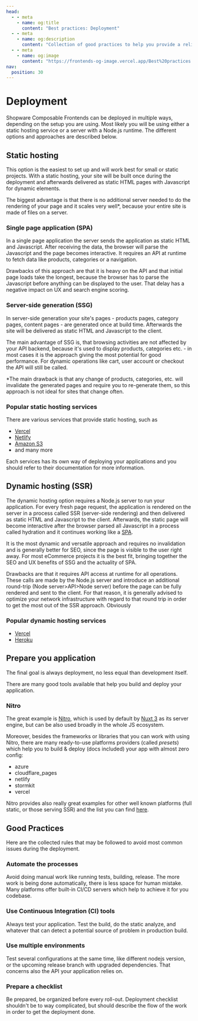 ```yaml
---
head:
  - - meta
    - name: og:title
      content: "Best practices: Deployment"
  - - meta
    - name: og:description
      content: "Collection of good practices to help you provide a reliable application."
  - - meta
    - name: og:image
      content: "https://frontends-og-image.vercel.app/Best%20practices:%20**Deployment**.png?fontSize=110px"
nav:
  position: 30
---
```


# Deployment

Shopware Composable Frontends can be deployed in multiple ways, depending on the setup you are using. Most likely you will be using either a static hosting service or a server with a Node.js runtime. The different options and approaches are described below.

## Static hosting

This option is the easiest to set up and will work best for small or static projects. With a static hosting, your site will be built once during the deployment and afterwards delivered as static HTML pages with Javascript for dynamic elements.

The biggest advantage is that there is no additional server needed to do the rendering of your page and it scales very well\*, because your entire site is made of files on a server.

### Single page application (SPA)

In a single page application the server sends the application as static HTML and Javascript. After receiving the data, the browser will parse the Javascript and the page becomes interactive. It requires an API at runtime to fetch data like products, categories or a navigation.

Drawbacks of this approach are that it is heavy on the API and that initial page loads take the longest, because the browser has to parse the Javascript before anything can be displayed to the user. That delay has a negative impact on UX and search engine scoring.

### Server-side generation (SSG)

In server-side generation your site's pages - products pages, category pages, content pages - are generated once at build time. Afterwards the site will be delivered as static HTML and Javascript to the client.

The main advantage of SSG is, that browsing activities are not affected by your API backend, because it's used to display products, categories etc. - in most cases it is the approach giving the most potential for good performance. For dynamic operations like cart, user account or checkout the API will still be called.

\*The main drawback is that any change of products, categories, etc. will invalidate the generated pages and require you to re-generate them, so this approach is not ideal for sites that change often.

### Popular static hosting services

There are various services that provide static hosting, such as

- [Vercel](https://vercel.com/)
- [Netlify](https://www.netlify.com/)
- [Amazon S3](https://aws.amazon.com/s3/)
- and many more

Each services has its own way of deploying your applications and you should refer to their documentation for more information.

## Dynamic hosting (SSR)

The dynamic hosting option requires a Node.js server to run your application. For every fresh page request, the application is rendered on the server in a process called SSR (server-side rendering) and then delivered as static HTML and Javascript to the client. Afterwards, the static page will become interactive after the browser parsed all Javascript in a process called hydration and it continues working like a [SPA](#single-page-application-spa).

It is the most dynamic and versatile approach and requires no invalidation and is generally better for SEO, since the page is visible to the user right away. For most eCommerce projects it is the best fit, bringing together the SEO and UX benefits of SSG and the actuality of SPA.

Drawbacks are that it requires API access at runtime for all operations. These calls are made by the Node.js server and introduce an additional round-trip (Node server>API>Node server) before the page can be fully rendered and sent to the client. For that reason, it is generally advised to optimize your network infrastructure with regard to that round trip in order to get the most out of the SSR approach. Obviously

### Popular dynamic hosting services

- [Vercel](https://vercel.com/)
- [Heroku](https://www.heroku.com/)

## Prepare you application

The final goal is always deployment, no less equal than development itself.

There are many good tools available that help you build and deploy your application.

### Nitro

The great example is [Nitro](https://github.com/unjs/nitro), which is used by default by [Nuxt 3](https://nuxt.com/docs/guide/concepts/server-engine) as its server engine, but can be also used broadly in the whole JS ecosystem.

Moreover, besides the frameworks or libraries that you can work with using Nitro, there are many ready-to-use platforms providers (called _presets_) which help you to build & deploy (docs included) your app with almost zero config:

- azure
- cloudflare_pages
- netlify
- stormkit
- vercel

Nitro provides also really great examples for other well known platforms (full static, or those serving SSR) and the list you can find [here](https://nitro.unjs.io/deploy).

## Good Practices

Here are the collected rules that may be followed to avoid most common issues during the deployment.

### Automate the processes

Avoid doing manual work like running tests, building, release. The more work is being done automatically, there is less space for human mistake. Many platforms offer built-in CI/CD servers which help to achieve it for you codebase.

### Use Continuous Integration (CI) tools

Always test your application. Test the build, do the static analyze, and whatever that can detect a potential source of problem in production build.

### Use multiple environments

Test several configurations at the same time, like different nodejs version, or the upcoming release branch with upgraded dependencies. That concerns also the API your application relies on.

### Prepare a checklist

Be prepared, be organized before every roll-out. Deployment checklist shouldn't be to way complicated, but should describe the flow of the work in order to get the deployment done.
